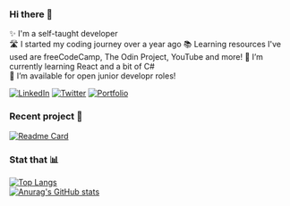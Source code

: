 ### Hi there 👋

✨ I'm a self-taught developer  
🛣 I started my coding journey over a year ago 
📚 Learning resources I've used are freeCodeCamp, The Odin Project, YouTube and more!
🌱 I’m currently learning React and a bit of C#  
🚨 I’m available for open junior developr roles! 

[![LinkedIn](https://img.shields.io/badge/linkedin-0A66C2?style=for-the-badge&logo=LinkedIn)](https://www.linkedin.com/in/johnbdot/)
[![Twitter](https://img.shields.io/badge/twitter-fff?style=for-the-badge&logo=Twitter)](https://twitter.com/johnny_parlay)
[![Portfolio](https://img.shields.io/badge/portfolio-FFE162?style=for-the-badge)](https://johnbdot.github.io/portfolio/)

### Recent project 🚀

[![Readme Card](https://github-readme-stats.vercel.app/api/pin/?username=johnbdot&repo=library)](https://github.com/johnbdot/library)

### Stat that 📊

[![Top Langs](https://github-readme-stats.vercel.app/api/top-langs/?username=johnbdot)](https://github.com/anuraghazra/github-readme-stats)  
[![Anurag's GitHub stats](https://github-readme-stats.vercel.app/api?username=johnbdot)](https://github.com/anuraghazra/github-readme-stats)
